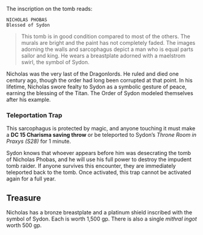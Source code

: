 The inscription on the tomb reads:

	NICHOLAS PHOBAS
	Blessed of Sydon

>This tomb is in good condition compared to most of the others. The murals are bright and the paint has not completely faded. The images adorning the walls and sarcophagus depict a man who is equal parts sailor and king. He wears a breastplate adorned with a maelstrom swirl, the symbol of Sydon.

Nicholas was the very last of the Dragonlords. He ruled and died one century ago, though the order had long been corrupted at that point. In his lifetime, Nicholas swore fealty to Sydon as a symbolic gesture of peace, earning the blessing of the Titan. The Order of Sydon modeled themselves after his example.

### Teleportation Trap
This sarcophagus is protected by magic, and anyone touching it must make a **DC 15 Charisma saving throw** or be teleported to Sydon’s *Throne Room in Praxys (S28)* for 1 minute.

Sydon knows that whoever appears before him was desecrating the tomb of Nicholas Phobas, and he will use his full power to destroy the impudent tomb raider. If anyone survives this encounter, they are immediately teleported back to the tomb. Once activated, this trap cannot be activated again for a full year.

## Treasure
Nicholas has a bronze breastplate and a platinum shield inscribed with the symbol of Sydon. Each is worth 1,500 gp. There is also a single *mithral ingot* worth 500 gp.